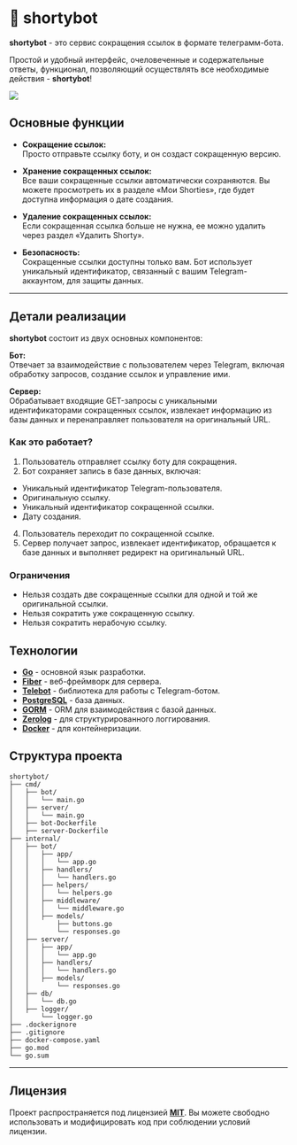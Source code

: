 # 🔗 shortybot

**shortybot** - это сервис сокращения ссылок в формате телеграмм-бота.

Простой и удобный интерфейс, очеловеченные и содержательные ответы, функционал, позволяющий осуществлять все необходимые действия - **shortybot**!

<img src="https://github.com/user-attachments/assets/37b7bb53-8e76-4d63-8728-3cccf64bf67f">

## Основные функции

- **Сокращение ссылок:**   
Просто отправьте ссылку боту, и он создаст сокращенную версию.

- **Хранение сокращенных ссылок:**   
Все ваши сокращенные ссылки автоматически сохраняются. Вы можете просмотреть их в разделе «Мои Shorties», где будет доступна информация о дате создания.

- **Удаление сокращенных ссылок:**   
Если сокращенная ссылка больше не нужна, ее можно удалить через раздел «Удалить Shorty».

- **Безопасность:**   
Сокращенные ссылки доступны только вам. Бот использует уникальный идентификатор, связанный с вашим Telegram-аккаунтом, для защиты данных.

---

## Детали реализации

**shortybot** состоит из двух основных компонентов:

**Бот:**   
Отвечает за взаимодействие с пользователем через Telegram, включая обработку запросов, создание ссылок и управление ими.

**Сервер:**   
Обрабатывает входящие GET-запросы с уникальными идентификаторами сокращенных ссылок, извлекает информацию из базы данных и перенаправляет пользователя на оригинальный URL.

### Как это работает?

1. Пользователь отправляет ссылку боту для сокращения.
2. Бот сохраняет запись в базе данных, включая:
- Уникальный идентификатор Telegram-пользователя.
- Оригинальную ссылку.
- Уникальный идентификатор сокращенной ссылки.
- Дату создания.
4. Пользователь переходит по сокращенной ссылке.
5. Сервер получает запрос, извлекает идентификатор, обращается к базе данных и выполняет редирект на оригинальный URL.

### Ограничения

- Нельзя создать две сокращенные ссылки для одной и той же оригинальной ссылки.
- Нельзя сократить уже сокращенную ссылку.
- Нельзя сократить нерабочую ссылку.

## Технологии

- [**Go**](https://go.dev/) - основной язык разработки.
- [**Fiber**](https://docs.gofiber.io/) - веб-фреймворк для сервера.
- [**Telebot**](https://github.com/tucnak/telebot) - библиотека для работы с Telegram-ботом.
- [**PostgreSQL**](https://www.postgresql.org/) - база данных.
- [**GORM**](https://gorm.io/) - ORM для взаимодействия с базой данных.
- [**Zerolog**](https://github.com/rs/zerolog) - для структурированного логгирования.
- [**Docker**](https://www.docker.com/) - для контейнеризации.

## Структура проекта

```
shortybot/
├── cmd/
│   ├── bot/
│   │   └── main.go
│   ├── server/
│   │   └── main.go
│   ├── bot-Dockerfile
│   ├── server-Dockerfile
├── internal/
│   ├── bot/
│   │   ├── app/
│   │   │   └── app.go
│   │   ├── handlers/
│   │   │   └── handlers.go
│   │   ├── helpers/
│   │   │   └── helpers.go
│   │   ├── middleware/
│   │   │   └── middleware.go
│   │   ├── models/
│   │       ├── buttons.go
│   │       └── responses.go
│   ├── server/
│   │   ├── app/
│   │   │   └── app.go
│   │   ├── handlers/
│   │   │   └── handlers.go
│   │   ├── models/
│   │       └── responses.go
│   ├── db/
│   │   └── db.go
│   ├── logger/
│       └── logger.go
├── .dockerignore
├── .gitignore
├── docker-compose.yaml
├── go.mod
└── go.sum
```

---

## Лицензия

Проект распространяется под лицензией [**MIT**](https://mit-license.org/). Вы можете свободно использовать и модифицировать код при соблюдении условий лицензии.
